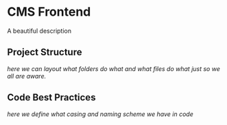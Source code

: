 # CMS Frontend

A beautiful description


## Project Structure

*here we can layout what folders do what and what files do what just so we all are aware.*



## Code Best Practices

*here we define what casing and naming scheme we have in code*